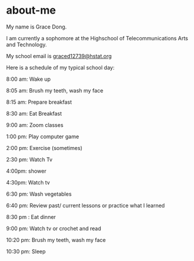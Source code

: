 # about-me

My name is Grace Dong.

I am currently a sophomore at the Highschool of Telecommunications Arts and Technology.

My school email is graced12739@hstat.org

Here is a schedule of my typical school day:

8:00 am: Wake up

8:05 am: Brush my teeth, wash my face

8:15 am: Prepare breakfast

8:30 am: Eat Breakfast

9:00 am: Zoom classes

1:00 pm: Play computer game

2:00 pm: Exercise (sometimes)

2:30 pm: Watch Tv

4:00pm: shower

4:30pm: Watch tv

6:30 pm: Wash vegetables

6:40 pm: Review past/ current lessons or practice what I learned

8:30 pm : Eat dinner

9:00 pm: Watch tv or crochet and read 

10:20 pm: Brush my teeth, wash my face

10:30 pm: Sleep 


